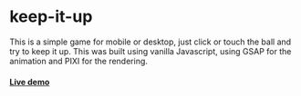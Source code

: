 # keep-it-up

This is a simple game for mobile or desktop, just click or touch the ball and try to keep it up. This was built using vanilla Javascript, using GSAP for the animation and PIXI for the rendering.

####  [Live demo](http://kodemonki.com/projects/keep-it-up/)
